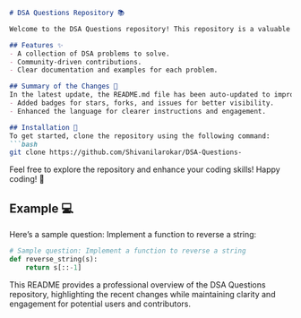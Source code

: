 ```markdown
# DSA Questions Repository 📚

Welcome to the DSA Questions repository! This repository is a valuable resource for anyone looking to enhance their Data Structures and Algorithms (DSA) skills through practice and community engagement.

## Features ✨
- A collection of DSA problems to solve.
- Community-driven contributions.
- Clear documentation and examples for each problem.

## Summary of the Changes 📝
In the latest update, the README.md file has been auto-updated to improve clarity and conciseness:
- Added badges for stars, forks, and issues for better visibility.
- Enhanced the language for clearer instructions and engagement.

## Installation 🚀
To get started, clone the repository using the following command:
```bash
git clone https://github.com/Shivanilarokar/DSA-Questions-
```
Feel free to explore the repository and enhance your coding skills! Happy coding! 🎉

## Example 💻
Here’s a sample question: Implement a function to reverse a string:

```python
# Sample question: Implement a function to reverse a string
def reverse_string(s):
    return s[::-1]
```

This README provides a professional overview of the DSA Questions repository, highlighting the recent changes while maintaining clarity and engagement for potential users and contributors.
```